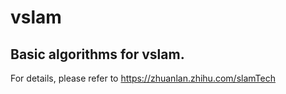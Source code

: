 # vslam
## Basic algorithms for vslam.

For details, please refer to https://zhuanlan.zhihu.com/slamTech
